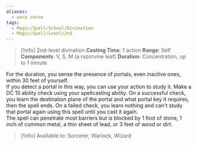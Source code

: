 ```yaml
---
aliases:
  - warp sense
tags:
  - Magic/Spell/School/Divination
  - Magic/Spell/Level/2nd
---
```

>[!info]
>2nd-level divination
>**Casting Time**: 1 action
>**Range**: Self
>**Components**: V, S, M (a razorvine leaf)
>**Duration**: Concentration, up to 1 minute

For the duration, you sense the presence of portals, even inactive ones, within 30 feet of yourself.<br>
If you detect a portal in this way, you can use your action to study it. Make a DC 15 ability check using your spellcasting ability. On a successful check, you learn the destination plane of the portal and what portal key it requires, then the spell ends. On a failed check, you learn nothing and can't study that portal again using this spell until you cast it again.<br>
The spell can penetrate most barriers but is blocked by 1 foot of stone, 1 inch of common metal, a thin sheet of lead, or 3 feet of wood or dirt.<br>
>[!info] Available to:
>Sorcerer, Warlock, Wizard